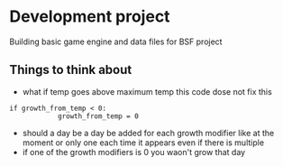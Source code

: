 # Development project 

Building basic game engine and data files for BSF project

## Things to think about

- what if temp goes above maximum temp this code dose not fix this
```
if growth_from_temp < 0:
            growth_from_temp = 0
```
- should a day be a day be added for each growth modifier like at the moment or only one each time it appears even if there is multiple
- if one of the growth modifiers is 0 you waon't grow that day
